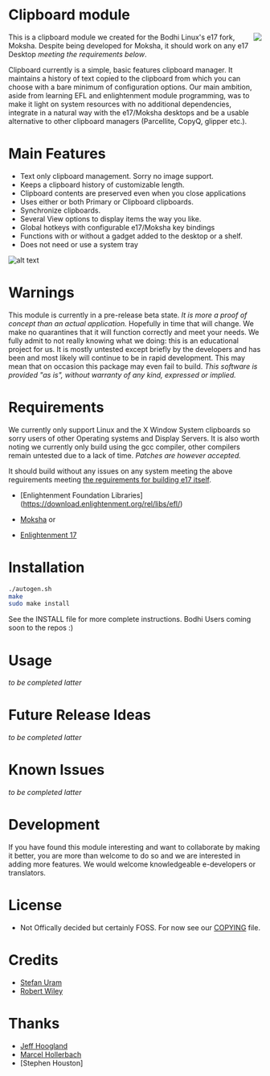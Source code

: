 # Clipboard module

[<img align="right" src="http://i.imgur.com/ZzWlRgJ.png">](https://github.com/pasnox/oxygen-icons-png)
This is a clipboard module we created for the Bodhi Linux's e17 fork, Moksha. Despite being developed for Moksha, it should work on any e17 Desktop *meeting the requirements below*.

 Clipboard currently is a simple, basic features clipboard manager. It maintains a history of text copied to the clipboard from which you can choose with a bare minimum of configuration options.  Our main ambition, aside from learning EFL and enlightenment module programming, was to make it light on system resources with no additional dependencies, integrate in a natural way with the e17/Moksha desktops and be a usable alternative to other clipboard managers (Parcellite, CopyQ, glipper etc.).

# Main Features

- Text only clipboard management. Sorry no image support.
- Keeps a clipboard history of customizable length.
- Clipboard contents are preserved even when you close applications
- Uses either or both Primary or Clipboard clipboards.
- Synchronize clipboards.
- Several View options to display items the way you like.
- Global hotkeys with configurable e17/Moksha key bindings
- Functions with or without a gadget added to the desktop or a shelf.
- Does not need or use a system tray

![alt text](http://i.imgur.com/NE8NeLp.png "Clipboard module")

# Warnings

This module is currently in a pre-release beta state. *It is more a proof of concept than an actual application.* Hopefully in time that will change. We make no quarantines that it will function correctly and meet your needs. We fully admit to not really knowing what we doing: this is an educational project for us. It is mostly untested except briefly by the developers and has been and most likely will continue to be in rapid development. This may mean that on occasion this package may even fail to build. *This software is provided "as is", without warranty of any kind, expressed or implied.* 

# Requirements

We currently only support Linux and the X Window System clipboards so sorry users of other Operating systems and Display Servers. It is also worth noting we currently only build using the gcc compiler, other compilers remain untested due to a lack of time. *Patches are however accepted.*

It should build without any issues on any system meeting the above reguirements meeting [the reguirements for building e17 itself](https://www.enlightenment.org/download).

- [Enlightenment Foundation Libraries] (https://download.enlightenment.org/rel/libs/efl/)

- [Moksha](https://github.com/JeffHoogland/moksha) or 

- [Enlightenment 17](https://git.enlightenment.org/core/enlightenment.git/?h=enlightenment-0.17)

# Installation

```bash
./autogen.sh
make
sudo make install
```

See the INSTALL file for more complete instructions. Bodhi Users coming soon to the repos :)

# Usage

*to be completed latter*

# Future Release Ideas

*to be completed latter*

# Known Issues

*to be completed latter*

# Development

If you have found this module interesting and want to collaborate by making it better, you are more than welcome to do so and we are interested in adding more features. We would welcome knowledgeable e-developers or translators. 

# License
- Not Offically decided but certainly FOSS. For now see our [COPYING](https://github.com/thewaiter/Clipboard/blob/master/COPYING) file.

# Credits

- [Stefan Uram](https://github.com/thewaiter)
- [Robert Wiley](https://github.com/rbtylee)

# Thanks
- [Jeff Hoogland](https://github.com/JeffHoogland)
- [Marcel Hollerbach](https://github.com/marcelhollerbach)
- [Stephen Houston]



